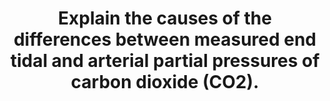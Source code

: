 ---
title: "Explain the causes of the differences between measured end tidal and arterial partial pressures of carbon dioxide (CO2)."
entityType: SAQ
exam: PEX
college: CICM
year: 2018
sitting: B
question: 03
passRate: 29
EC_expectedDomains:
- "The answer required an explanation of the causes of the difference between the PaCO 2 and ETCO2. This required recognising how the end point of phase 3 of the capnograph trace corresponds with end tidal CO2. The difference is caused by the alveolar dead space. It is increased with increasing alveolar dead space."
EC_extraCredit:
- "Recognising physiological factors such as increasing gradient with increasing age scored marks. Marks were awarded for the processes that cause an increased gradient e.g. low cardiac output and pulmonary embolism."
EC_errorsCommon:
- "Many incorrectly attributed anatomical dead space as a contributor to the PaCO2-ETCO2 gradient. Discussion of the various types of dead space did not score marks. Marks were not awarded for descriptions on how dead space is measured."
---